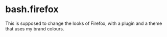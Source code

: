 # bash.firefox
This is supposed to change the looks of Firefox, with a plugin and a theme that uses my brand colours.
